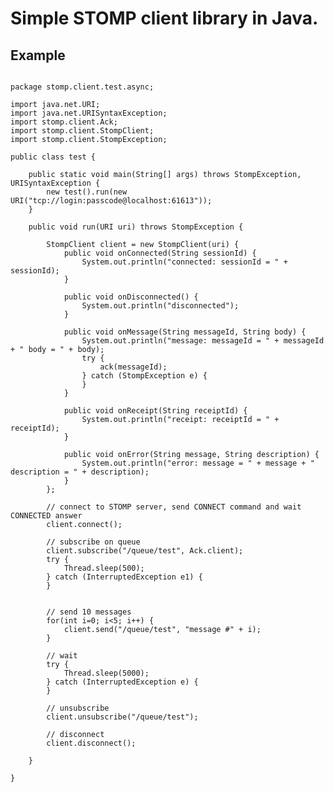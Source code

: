 Simple STOMP client library in Java.========## Example`````{.java}package stomp.client.test.async;import java.net.URI;import java.net.URISyntaxException;import stomp.client.Ack;import stomp.client.StompClient;import stomp.client.StompException;public class test {	public static void main(String[] args) throws StompException, URISyntaxException {		new test().run(new URI("tcp://login:passcode@localhost:61613"));	}		public void run(URI uri) throws StompException {				StompClient client = new StompClient(uri) {			public void onConnected(String sessionId) {				System.out.println("connected: sessionId = " + sessionId);			}						public void onDisconnected() {				System.out.println("disconnected");			}						public void onMessage(String messageId, String body) {				System.out.println("message: messageId = " + messageId + " body = " + body);				try {					ack(messageId);				} catch (StompException e) {				}			}						public void onReceipt(String receiptId) {				System.out.println("receipt: receiptId = " + receiptId);			}						public void onError(String message, String description) {				System.out.println("error: message = " + message + " description = " + description);			}		};				// connect to STOMP server, send CONNECT command and wait CONNECTED answer		client.connect();				// subscribe on queue		client.subscribe("/queue/test", Ack.client);		try {			Thread.sleep(500);		} catch (InterruptedException e1) {		}						// send 10 messages		for(int i=0; i<5; i++) {			client.send("/queue/test", "message #" + i);		}				// wait				try {			Thread.sleep(5000);		} catch (InterruptedException e) {		}				// unsubscribe		client.unsubscribe("/queue/test");				// disconnect		client.disconnect();			}}